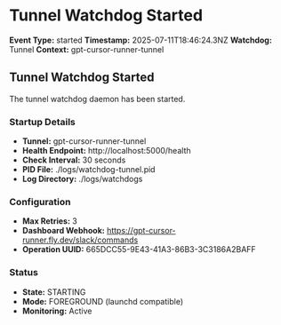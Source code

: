 # Tunnel Watchdog Started

**Event Type:** started
**Timestamp:** 2025-07-11T18:46:24.3NZ
**Watchdog:** Tunnel
**Context:** gpt-cursor-runner-tunnel


## Tunnel Watchdog Started

The tunnel watchdog daemon has been started.

### Startup Details
- **Tunnel:** gpt-cursor-runner-tunnel
- **Health Endpoint:** http://localhost:5000/health
- **Check Interval:** 30 seconds
- **PID File:** ./logs/watchdog-tunnel.pid
- **Log Directory:** ./logs/watchdogs

### Configuration
- **Max Retries:** 3
- **Dashboard Webhook:** https://gpt-cursor-runner.fly.dev/slack/commands
- **Operation UUID:** 665DCC55-9E43-41A3-86B3-3C3186A2BAFF

### Status
- **State:** STARTING
- **Mode:** FOREGROUND (launchd compatible)
- **Monitoring:** Active


